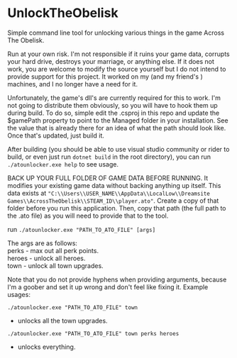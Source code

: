 # UnlockTheObelisk
Simple command line tool for unlocking various things in the game Across The Obelisk.

Run at your own risk. I'm not responsible if it ruins your game data, corrupts your hard drive, destroys your marriage, or anything else. 
If it does not work, you are welcome to modify the source yourself but I do not intend to provide support for this project. It worked on my (and my friend's ) machines, and I no longer have a need for it.


Unfortunately, the game's dll's are currently required for this to work. I'm not going to distribute them obviously, so you will have to hook them up during build.
To do so, simple edit the .csproj in this repo and update the $gamePath property to point to the Managed folder in your installation. See the value that is already there
for an idea of what the path should look like. Once that's updated, just build it.

After building (you should be able to use visual studio community or rider to build, or even just run `dotnet build` in the root directory), you can run
`./atounlocker.exe help` to see usage.

BACK UP YOUR FULL FOLDER OF GAME DATA BEFORE RUNNING. It modifies your existing game data without backing anything up itself.
This data exists at `"C:\\Users\\USER_NAME\\AppData\\LocalLow\\Dreamsite Games\\AcrossTheObelisk\\STEAM_ID\\player.ato"`. Create a copy of that folder before you run this application.
Then, copy that path (the full path to the .ato file) as you will need to provide that to the tool.


run `./atounlocker.exe "PATH_TO_ATO_FILE" [args]`

The args are as follows:  
perks - max out all perk points.  
heroes - unlock all heroes.  
town - unlock all town upgrades.  


Note that you do not provide hyphens when providing arguments, because I'm a goober and set it up wrong and don't feel like fixing it. Example usages:

`./atounlocker.exe "PATH_TO_ATO_FILE" town`
- unlocks all the town upgrades.

`./atounlocker.exe "PATH_TO_ATO_FILE" town perks heroes`
- unlocks everything.
